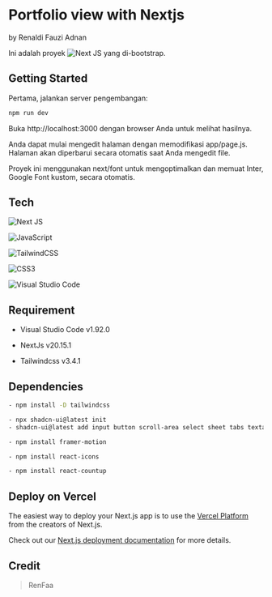 # Portfolio view with Nextjs
by Renaldi Fauzi Adnan

Ini adalah proyek ![Next JS](https://img.shields.io/badge/Next-black?style=for-the-badge&logo=next.js&logoColor=white) yang di-bootstrap.


## Getting Started

Pertama, jalankan server pengembangan:

```bash
npm run dev
```

Buka http://localhost:3000 dengan browser Anda untuk melihat hasilnya.

Anda dapat mulai mengedit halaman dengan memodifikasi app/page.js. Halaman akan diperbarui secara otomatis saat Anda mengedit file.

Proyek ini menggunakan next/font untuk mengoptimalkan dan memuat Inter, Google Font kustom, secara otomatis.

## Tech

![Next JS](https://img.shields.io/badge/Next-black?style=for-the-badge&logo=next.js&logoColor=white)

![JavaScript](https://img.shields.io/badge/javascript-%23323330.svg?style=for-the-badge&logo=javascript&logoColor=%23F7DF1E)

![TailwindCSS](https://img.shields.io/badge/tailwindcss-%2338B2AC.svg?style=for-the-badge&logo=tailwind-css&logoColor=white)

![CSS3](https://img.shields.io/badge/css3-%231572B6.svg?style=for-the-badge&logo=css3&logoColor=white)

![Visual Studio Code](https://img.shields.io/badge/Visual%20Studio%20Code-0078d7.svg?style=for-the-badge&logo=visual-studio-code&logoColor=white)

## Requirement
- Visual Studio Code v1.92.0

- NextJs v20.15.1

- Tailwindcss v3.4.1

## Dependencies
```bash
- npm install -D tailwindcss
```
```bash
- npx shadcn-ui@latest init
- shadcn-ui@latest add input button scroll-area select sheet tabs textarea tooltop
```
```bash
- npm install framer-motion
```
```bash
- npm install react-icons
```
```bash
- npm install react-countup
```

## Deploy on Vercel

The easiest way to deploy your Next.js app is to use the [Vercel Platform](https://vercel.com/new?utm_medium=default-template&filter=next.js&utm_source=create-next-app&utm_campaign=create-next-app-readme) from the creators of Next.js.

Check out our [Next.js deployment documentation](https://nextjs.org/docs/deployment) for more details.

## Credit
> RenFaa
